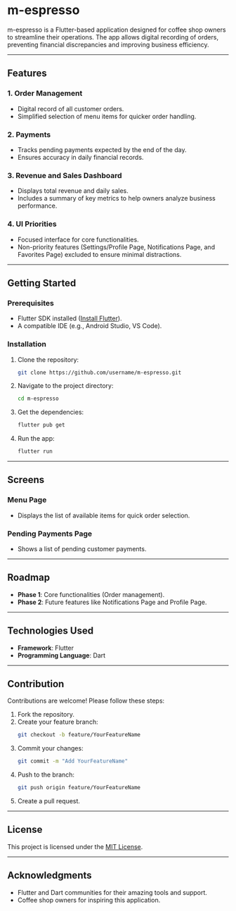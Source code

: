 # m-espresso

m-espresso is a Flutter-based application designed for coffee shop owners to streamline their operations. The app allows digital recording of orders, preventing financial discrepancies and improving business efficiency.

---

## Features

### 1. **Order Management**
- Digital record of all customer orders.
- Simplified selection of menu items for quicker order handling.

### 2. **Payments**
- Tracks pending payments expected by the end of the day.
- Ensures accuracy in daily financial records.

### 3. **Revenue and Sales Dashboard**
- Displays total revenue and daily sales.
- Includes a summary of key metrics to help owners analyze business performance.

### 4. **UI Priorities**
- Focused interface for core functionalities.
- Non-priority features (Settings/Profile Page, Notifications Page, and Favorites Page) excluded to ensure minimal distractions.

---

## Getting Started

### Prerequisites
- Flutter SDK installed ([Install Flutter](https://flutter.dev/docs/get-started/install)).
- A compatible IDE (e.g., Android Studio, VS Code).

### Installation
1. Clone the repository:
   ```bash
   git clone https://github.com/username/m-espresso.git
   ```
2. Navigate to the project directory:
   ```bash
   cd m-espresso
   ```
3. Get the dependencies:
   ```bash
   flutter pub get
   ```
4. Run the app:
   ```bash
   flutter run
   ```

---

## Screens

### **Menu Page**
- Displays the list of available items for quick order selection.

### **Pending Payments Page**
- Shows a list of pending customer payments.

---

## Roadmap
- **Phase 1**: Core functionalities (Order management).
- **Phase 2**: Future features like Notifications Page and Profile Page.

---

## Technologies Used
- **Framework**: Flutter
- **Programming Language**: Dart

---

## Contribution
Contributions are welcome! Please follow these steps:
1. Fork the repository.
2. Create your feature branch:
   ```bash
   git checkout -b feature/YourFeatureName
   ```
3. Commit your changes:
   ```bash
   git commit -m "Add YourFeatureName"
   ```
4. Push to the branch:
   ```bash
   git push origin feature/YourFeatureName
   ```
5. Create a pull request.

---

## License
This project is licensed under the [MIT License](LICENSE).

---

## Acknowledgments
- Flutter and Dart communities for their amazing tools and support.
- Coffee shop owners for inspiring this application.

